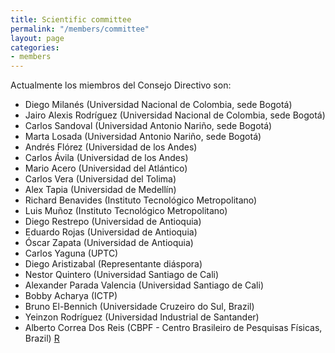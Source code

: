 ```yaml
---
title: Scientific committee
permalink: "/members/committee"
layout: page
categories:
- members
---
```


Actualmente los miembros del Consejo Directivo son:
* Diego Milanés (Universidad Nacional de Colombia, sede Bogotá)
* Jairo Alexis Rodríguez (Universidad Nacional de Colombia, sede Bogotá)
* Carlos Sandoval (Universidad Antonio Nariño, sede Bogotá)
* Marta Losada (Universidad Antonio Nariño, sede Bogotá)
* Andrés Flórez (Universidad de los Andes)
* Carlos Ávila (Universidad de los Andes)      
* Mario Acero (Universidad del Atlántico)
* Carlos Vera (Universidad del Tolima)
* Alex Tapia (Universidad de Medellín)
* Richard Benavides (Instituto Tecnológico Metropolitano)
* Luis Muñoz (Instituto Tecnológico Metropolitano)
* Diego Restrepo (Universidad de Antioquia)
* Eduardo Rojas (Universidad de Antioquia)
* Óscar Zapata (Universidad de Antioquia)
* Carlos Yaguna (UPTC)
* Diego Aristizabal (Representante diáspora)
* Nestor Quintero (Universidad Santiago de Cali)
* Alexander Parada Valencia (Universidad Santiago de Cali)
* Bobby Acharya (ICTP)
* Bruno El-Bennich  (Universidade Cruzeiro do Sul, Brazil)
* Yeinzon Rodríguez (Universidad Industrial de Santander)
* Alberto Correa Dos Reis (CBPF - Centro Brasileiro de Pesquisas Físicas, Brazil)
[R](./dir/README.md)
